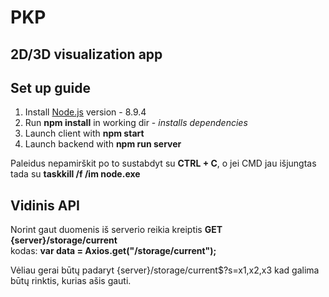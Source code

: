 # PKP

## 2D/3D visualization app

## Set up guide

1. Install [Node.js](https://nodejs.org/en/) version - 8.9.4
2. Run **npm install** in working dir  -  *installs dependencies*
3. Launch client with **npm start**
4. Launch backend with **npm run server**

Paleidus nepamirškit po to sustabdyt su **CTRL + C**, o jei CMD jau išjungtas tada su **taskkill /f /im node.exe**

## Vidinis API

Norint gaut duomenis iš serverio reikia kreiptis **GET {server}/storage/current**  
kodas: **var data = Axios.get("/storage/current");**

Vėliau gerai būtų padaryt {server}/storage/current$?s=x1,x2,x3
kad galima būtų rinktis, kurias ašis gauti.